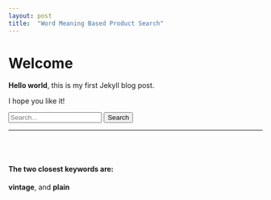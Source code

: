 ```yaml
---
layout: post
title:  "Word Meaning Based Product Search"
---
```


# Welcome

**Hello world**, this is my first Jekyll blog post.

I hope you like it!

<script src="https://code.jquery.com/jquery-3.5.0.js"></script>
<form action="https://nandita.ddns.net:5000/service" id="searchForm">
  <input type="text" name="s" placeholder="Search...">
  <input type="submit" value="Search">
</form>
<!-- the result of the search will be rendered inside this div -->

<hr><br><br>
<h4>The two closest keywords are:</h4>
<strong><span id="result1">vintage</span></strong>, and <strong><span id="result2">plain</span></strong>
 
<script>
// Attach a submit handler to the form
$( "#searchForm" ).submit(function( event ) {
 
  // Stop form from submitting normally
  event.preventDefault();
  
  var $form = $( this ),
    term = $form.find( "input[name='s']" ).val(),
    url = $form.attr( "action" );
  
  $.ajax({
          type: "POST",
          url: url,
          data: JSON.stringify({search:term}),
          contentType: "text/json; charset=utf-8",
          dataType: "text",
          success: function (msg) {
          var jsonUpdatedData = msg;
          alert(jsonUpdatedData);
          }
      });
});
</script>
